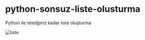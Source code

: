 # python-sonsuz-liste-olusturma
Python ile istedğiniz kadar liste oluşturma 

![liste](https://github.com/azatdicle/python-sonsuz-liste-olusturma/assets/75863129/223db24d-4668-4f28-8519-3c5beb8ff04f)
